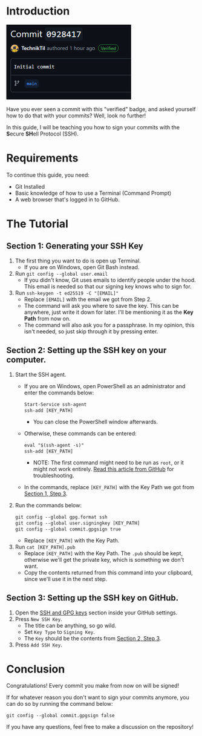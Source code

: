 # Introduction
![A Signed (aka. Verified) Commit](images/signing/signed_commit.png)

Have you ever seen a commit with this "verified" badge, and asked yourself how to do that with your commits? Well, look no further!

In this guide, I will be teaching you how to sign your commits with the **S**ecure **SH**ell Protocol (SSH).

# Requirements
To continue this guide, you need:
- Git Installed
- Basic knowledge of how to use a Terminal (Command Prompt)
- A web browser that's logged in to GitHub.

# The Tutorial

## Section 1: Generating your SSH Key
1. The first thing you want to do is open up Terminal.
	- If you are on Windows, open Git Bash instead.
2. Run `git config --global user.email`
	- If you didn't know, Git uses emails to identify people under the hood. This email is needed so that our signing key knows who to sign for.
3. Run `ssh-keygen -t ed25519 -C "[EMAIL]"`
	- Replace `[EMAIL]` with the email we got from Step 2.
	- The command will ask you where to save the key. This can be anywhere, just write it down for later. I'll be mentioning it as the **Key Path** from now on.
	- The command will also ask you for a passphrase. In my opinion, this isn't needed, so just skip through it by pressing enter.
## Section 2: Setting up the SSH key on your computer.
1. Start the SSH agent.
	- If you are on Windows, open PowerShell as an administrator and enter the commands below:
		```
		Start-Service ssh-agent
		ssh-add [KEY_PATH]
		```
		- You can close the PowerShell window afterwards.

	- Otherwise, these commands can be entered:
		```
		eval "$(ssh-agent -s)"
		ssh-add [KEY_PATH]
		```
		- NOTE: The first command might need to be run as `root`, or it might not work entirely. [Read this article from GitHub](https://docs.github.com/en/authentication/connecting-to-github-with-ssh/generating-a-new-ssh-key-and-adding-it-to-the-ssh-agent?platform=linux#adding-your-ssh-key-to-the-ssh-agent) for troubleshooting.
	- In the commands, replace `[KEY_PATH]` with the Key Path we got from [Section 1, Step 3](#section-1-generating-your-ssh-key).
2. Run the commands below:
	```
	git config --global gpg.format ssh
	git config --global user.signingkey [KEY_PATH]
	git config --global commit.gpgsign true
	```
	- Replace `[KEY_PATH]` with the Key Path.
3. Run `cat [KEY_PATH].pub`
	- Replace `[KEY_PATH]` with the Key Path. The `.pub` should be kept, otherwise we'll get the private key, which is something we don't want.
	- Copy the contents returned from this command into your clipboard, since we'll use it in the next step.
## Section 3: Setting up the SSH key on GitHub.
1. Open the [SSH and GPG keys](https://github.com/settings/keys) section inside your GitHub settings.
2. Press `New SSH Key`.
	- The title can be anything, so go wild.
	- Set `Key Type` to `Signing Key`.
	- The `Key` should be the contents from [Section 2, Step 3](#section-2-setting-up-your-ssh-key-for-commit-signing).
3. Press `Add SSH Key`.

# Conclusion

Congratulations! Every commit you make from now on will be signed!

If for whatever reason you don't want to sign your commits anymore, you can do so by running the command below:
```
git config --global commit.gpgsign false
```

If you have any questions, feel free to make a discussion on the repository!